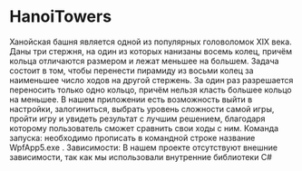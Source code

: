 # HanoiTowers
Ханойская башня является одной из популярных головоломок XIX века. Даны три стержня, на один из которых нанизаны восемь колец, причём кольца отличаются размером и лежат меньшее на большем. Задача состоит в том, чтобы перенести пирамиду из восьми колец за наименьшее число ходов на другой стержень. За один раз разрешается переносить только одно кольцо, причём нельзя класть большее кольцо на меньшее.
В нашем приложении есть возможность выйти  в настройки, залогиниться, выбрать уровень сложности самой игры, пройти игру и увидеть результат с лучшим решением, благодаря которому пользователь сможет сравнить свои ходы с ним.
Команда запуска: необходимо прописать в командной строке название WpfApp5.exe .
Зависимости: В нашем проекте отсутствуют внешние зависимости, так как мы использовали внутренние библиотеки C#
